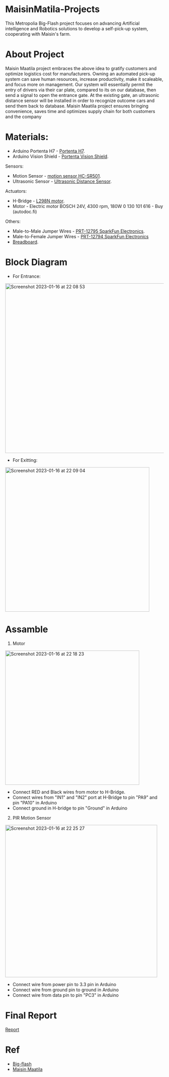 # MaisinMatila-Projects
This Metropolia Big-Flash project focuses on advancing Artificial intelligence and Robotics solutions to develop a self-pick-up system, cooperating with Maisin's farm.


# About Project

Maisin Maatila project embraces the above idea to gratify customers and optimize logistics cost for manufacturers. Owning an automated pick-up system can save human resources, increase productivity, make it scaleable, and focus more on management. Our system will essentially permit the entry of drivers via their car plate, compared to its on our database, then send a signal to open the entrance gate. At the existing gate, an ultrasonic distance sensor will be installed in order to recognize outcome cars and send them back to database. Maisin Maatila project ensures bringing convenience, saves time and optimizes supply chain for both customers and the company


# Materials:
* Arduino Portenta H7 - [Portenta H7](https://store.arduino.cc/products/portenta-h7).
* Arduino Vision Shield - [Portenta Vision Shield](https://store-usa.arduino.cc/products/arduino-portenta-vision-shield-ethernet).

Sensors:

* Motion Sensor - [motion sensor HC-SR501](https://ihmevekotin.fi/liikeanturit/246-saeaedettaevae-pir-liiketunnistin-hc-sr501.html).
* Ultrasonic Sensor - [Ultrasonic Distance Sensor](https://www.seeedstudio.com/Grove-Ultrasonic-Distance-Sensor.html).

Actuators:

* H-Bridge - [L298N motor](https://kauppa.sintosen.com/product/605/?gclid=Cj0KCQiAiJSeBhCCARIsAHnAzT-uEALPWoaZPsBYVHWpek2E_FxKFkydzNwFWuVzvWdhOdi_tegsGuwaAlzvEALw_wcB).
* Motor - Electric motor BOSCH 24V, 4300 rpm, 180W 0 130 101 616 - Buy (autodoc.fi)

Others:

* Male-to-Male Jumper Wires - [PRT-12795 SparkFun Electronics](https://www.digikey.fi/fi/products/detail/sparkfun-electronics/PRT-12795/5993860?utm_adgroup=General&utm_source=google&utm_medium=cpc&utm_campaign=PMax%20Shopping_Product_Zombie%20SKU&utm_term=&productid=5993860&gclid=Cj0KCQiAiJSeBhCCARIsAHnAzT_6z0XPvhYTjwCleS3g0Xh_Usa0uzIe1Q2axPjhIuTaXoJU2m1RkqsaArCFEALw_wcB).
* Male-to-Female Jumper Wires - [PRT-12794 SparkFun Electronics](https://www.digikey.fi/fi/products/detail/sparkfun-electronics/PRT-12794/5993859?utm_adgroup=General&utm_source=google&utm_medium=cpc&utm_campaign=PMax%20Shopping_Product_Zombie%20SKU&utm_term=&productid=5993859&gclid=Cj0KCQiAiJSeBhCCARIsAHnAzT-0lPbE2fahL0PdxRHLco8nMrJ4OxuJUvqXU_1ZLl8K7T1X7pWP8lcaAlYPEALw_wcB)
* [Breadboard]( https://www.amazon.com/EL-CP-003-Breadboard-Solderless-Distribution-Connecting/dp/B01EV6LJ7G/ref=as_li_ss_tl?dchild=1&keywords=breadboard&qid=1593801975&sr=8-1-spons&psc=1&spLa=ZW5jcnlwdGVkUXVhbGlmaWVyPUEySVJZNFYxM0hRTzEzJmVuY3J5cHRlZElkPUEwODY3OTUzM1M1M0xWR05PVzlNRiZlbmNyeXB0ZWRBZElkPUEwNTI0ODkxMTVLQVI1Vk9QVEE5OCZ3aWRnZXROYW1lPXNwX2F0ZiZhY3Rpb249Y2xpY2tSZWRpcmVjdCZkb05vdExvZ0NsaWNrPXRydWU=&linkCode=sl1&tag=craftcarol-20&linkId=cdf60918bce68814b555d1ee9480beb3&language=en_US).

# Block Diagram
* For Entrance: 

<img width="538" alt="Screenshot 2023-01-16 at 22 08 53" src="https://user-images.githubusercontent.com/83159640/212758986-bead5dd3-9e09-412c-b06b-0c7ea11dae38.png">

* For Exitting:
<img width="458" alt="Screenshot 2023-01-16 at 22 09 04" src="https://user-images.githubusercontent.com/83159640/212759115-99164da4-e7e7-4768-ad5a-c364e5a605ea.png">


# Assamble
1. Motor

<img width="426" alt="Screenshot 2023-01-16 at 22 18 23" src="https://user-images.githubusercontent.com/83159640/212759514-d703976a-7c25-4ec1-82ce-694f803c2548.png">

* Connect RED and Black wires from motor to H-Bridge.
* Connect wires from "IN1" and "IN2" port at H-Bridge to pin "PA9" and pin "PA10" in Arduino
* Connect ground in H-bridge to pin "Ground" in Arduino

2. PIR Motion Sensor

<img width="483" alt="Screenshot 2023-01-16 at 22 25 27" src="https://user-images.githubusercontent.com/83159640/212760434-a53843c0-ad4b-406d-8ac6-1c61873836cc.png">

* Connect wire from power pin to 3.3 pin in Arduino
* Connect wire from ground pin to ground in Arduino
* Connect wire from data pin to pin "PC3" in Arduino

# Final Report

[Report](https://docs.google.com/document/d/10kojgWrZTQAsMv4OUa6YUgATDYE_Qozs/edit)

# Ref
* [Big-flash](https://bigflash.metropolia.fi/)
* [Maisin Maatila](https://www.mattilafarm.com/fi)





